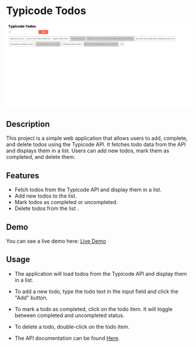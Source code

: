# Typicode Todos

![Preview](./img/Screenshot%202023-07-23%20212750.png)

## Description

This project is a simple web application that allows users to add, complete, and delete todos using the Typicode API. It fetches todo data from the API and displays them in a list. Users can add new todos, mark them as completed, and delete them.

## Features

- Fetch todos from the Typicode API and display them in a list.
- Add new todos to the list.
- Mark todos as completed or uncompleted.
- Delete todos from the list .

## Demo

You can see a live demo here: [Live Demo](https://zlatan-cic.github.io/typicode-todos/)

## Usage

- The application will load todos from the Typicode API and display them in a list.
- To add a new todo, type the todo text in the input field and click the "Add" button.
- To mark a todo as completed, click on the todo item. It will toggle between completed and uncompleted status.
- To delete a todo, double-click on the todo item.

- The API documentation can be found [Here](https://jsonplaceholder.typicode.com/).